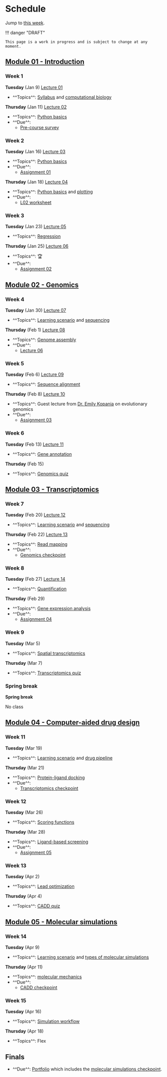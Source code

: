 # Schedule

Jump to [this week](#week-5).

!!! danger "DRAFT"

    This page is a work in progress and is subject to change at any moment.

## [Module 01 - Introduction][module 01]

### Week 1

**Tuesday** (Jan 9) [Lecture 01](../../lectures/01/)

-   ^^Topics^^: [Syllabus](/syllabus) and [computational biology](/modules/intro/comp-bio)

**Thursday** (Jan 11) [Lecture 02](../../lectures/02/)

-   ^^Topics^^: [Python basics](/modules/intro/python-basics)
-   ^^Due^^:
    -   [Pre-course survey][pre-course-survey]

### Week 2

**Tuesday** (Jan 16) [Lecture 03](../../lectures/03/)

-   ^^Topics^^: [Python basics](/modules/intro/python-basics)
-   ^^Due^^:
    -   [Assignment 01](/assessments/assignments/01/)

**Thursday** (Jan 18) [Lecture 04](../../lectures/04/)

-   ^^Topics^^: [Python basics](/modules/intro/python-basics) and [plotting](/modules/intro/plotting)
-   ^^Due^^:
    -   [L02 worksheet](/lectures/02/l02_bacteria_pop/)

### Week 3

**Tuesday** (Jan 23) [Lecture 05](../../lectures/05/)

-   ^^Topics^^: [Regression](/modules/intro/regression)

**Thursday** (Jan 25) [Lecture 06](../../lectures/06/)

-   ^^Topics^^: 🏆
-   ^^Due^^:
    -   [Assignment 02](/assessments/assignments/02/)

## [Module 02 - Genomics][module 02]

### Week 4

**Tuesday** (Jan 30) [Lecture 07](../../lectures/07/)

-   ^^Topics^^: [Learning scenario](/modules/genomics/learning-scenario) and [sequencing](/modules/genomics/sequencing)

**Thursday** (Feb 1)  [Lecture 08](../../lectures/08/)

-   ^^Topics^^: [Genome assembly](/modules/genomics/genome-assembly)
-   ^^Due^^:
    -   [Lecture 06](/biosc1540/lectures/06/)

### Week 5

**Tuesday** (Feb 6) [Lecture 09](../../lectures/09/)

-   ^^Topics^^: [Sequence alignment](/modules/genomics/sequence-alignment)

**Thursday** (Feb 8) [Lecture 10](../../lectures/10/)

-   ^^Topics^^: Guest lecture from [Dr. Emily Kopania](https://ekopania.github.io/) on evolutionary genomics
-   ^^Due^^:
    -   [Assignment 03](/assessments/assignments/03/)

### Week 6

**Tuesday** (Feb 13) [Lecture 11](../../lectures/11/)

-   ^^Topics^^: [Gene annotation](/modules/genomics/gene-annotation)

**Thursday** (Feb 15)

-   ^^Topics^^: [Genomics quiz](/assessments/quizzes/genomics/)

## [Module 03 - Transcriptomics][module 03]

### Week 7

**Tuesday** (Feb 20) [Lecture 12](../../lectures/12/)

-   ^^Topics^^: [Learning scenario](/modules/transcriptomics/learning-scenario) and [sequencing](/modules/transcriptomics/sequencing)

**Thursday** (Feb 22) [Lecture 13](../../lectures/13/)

-   ^^Topics^^: [Read mapping](/modules/transcriptomics/read-mapping)
-   ^^Due^^:
    -   [Genomics checkpoint](/assessments/checkpoints/genomics)

### Week 8

**Tuesday** (Feb 27)  [Lecture 14](../../lectures/14/)

-   ^^Topics^^: [Quantification](/modules/transcriptomics/quantification)

**Thursday** (Feb 29)

-   ^^Topics^^: [Gene expression analysis](/modules/transcriptomics/gene-expression-analysis)
-   ^^Due^^:
    -   [Assignment 04](/assessments/assignments/04/)

### Week 9

**Tuesday** (Mar 5)

-   ^^Topics^^: [Spatial transcriptomics](/modules/transcriptomics/spatial)

**Thursday** (Mar 7)

-   ^^Topics^^: [Transcriptomics quiz](/assessments/quizzes/transcriptomics/)

### Spring break

**Spring break**

No class

## [Module 04 - Computer-aided drug design][module 04]

### Week 11

**Tuesday** (Mar 19)

-   ^^Topics^^: [Learning scenario](/modules/cadd/learning-scenario) and [drug pipeline](/modules/cadd/drug-discovery-pipeline)

**Thursday** (Mar 21)

-   ^^Topics^^: [Protein-ligand docking](/modules/cadd/docking)
-   ^^Due^^:
    -   [Transcriptomics checkpoint](/assessments/checkpoints/transcriptomics/)

### Week 12

**Tuesday** (Mar 26)

-   ^^Topics^^: [Scoring functions](/modules/cadd/scoring-functions)

**Thursday** (Mar 28)

-   ^^Topics^^: [Ligand-based screening](/modules/cadd/ligand-based-screening)
-   ^^Due^^:
    -   [Assignment 05](/assessments/assignments/05/)

### Week 13

**Tuesday** (Apr 2)

-   ^^Topics^^: [Lead optimization](/modules/cadd/lead-optimization)

**Thursday** (Apr 4)

-   ^^Topics^^: [CADD quiz](/assessments/quizzes/cadd/)

## [Module 05 - Molecular simulations][module 05]

### Week 14

**Tuesday** (Apr 9)

-   ^^Topics^^: [Learning scenario](/modules/simulations/learning-scenario) and [types of molecular simulations](/modules/simulations/molecular-simulations)

**Thursday** (Apr 11)

-   ^^Topics^^: [molecular mechanics](/modules/simulations/molecular-mechanics)
-   ^^Due^^:
    -   [CADD checkpoint](/assessments/checkpoints/cadd/)

### Week 15

**Tuesday** (Apr 16)

-   ^^Topics^^: [Simulation workflow](/modules/simulations/simulation-workflow)

**Thursday** (Apr 18)

-   ^^Topics^^: Flex

## Finals

-   ^^Due^^: [Portfolio](/assessments/portfolio/) which includes the [molecular simulations checkpoint](/assessments/checkpoints/simulations/).

<!-- LINKS -->

[module 01]: /modules/intro
[module 02]: /modules/genomics
[module 03]: /modules/transcriptomics
[module 04]: /modules/cadd
[module 05]: /modules/simulations
[pre-course-survey]: https://teachingsurvey.pitt.edu/pittbpi/GenerateTaskLink.aspx?projectid=dccc4f35-39e1-40ab-98c6-f240551b9383&taskid=225SVM&tasktype=SVM&groupid=cfb49821-1863-45c6-bbed-5bf12392eaa2&subjectid=AgAAAI4x1b1ZpSmCg9GO7+UzeKr3nx27RTY2A5TzxGcH6AxuCkekDY2s4vL+cYzNISIXzzsgP6XpFONx8XPimy5+GVo=&conditionid=&blueuserid=AgAAAPf6iEgusDpry5WXt/eOkHqepaQwc7KHc9yb3VA1jrdfanoXnCjaQjHQi73F/86bw+ooJtvUiUWUoOF/cHTT6pVzhWYDPOwp4BkXg+YBwZVF&authenticationtype=2&versionlanguage=en-US
